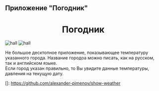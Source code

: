 <!--Пока к travis и codecov, решил не подключаться. Сделаю это позже.-->
<!--[![Build Status](https://travis-ci.org/alexander-pimenov/job4j.svg?branch=master)](https://travis-ci.org/alexander-pimenov/job4j)
    [![codecov](https://codecov.io/gh/alexander-pimenov/job4j/branch/master/graph/badge.svg)](https://codecov.io/gh/alexander-pimenov/job4j)
-->

## Приложение __"Погодник"__

<h1 align="center">Погодник</h1>

![hall]()
![hall]()

Не большое десктопное приложение, показывающее температуру указанного города.
Название городоа можно писать, как на русском, так и английском языке.
<br>Если город указан правильно, то Вы увидите данные температуры, давления
на текущую дату.


[]: https://github.com/alexander-pimenov/show-weather